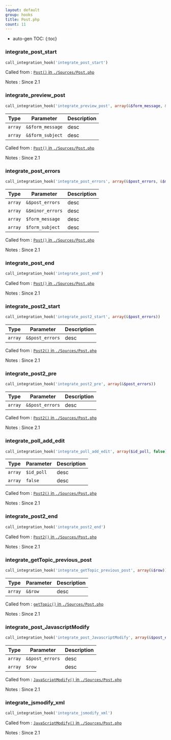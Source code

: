 ```yaml
---
layout: default
group: hooks
title: Post.php
count: 11
---
```

* auto-gen TOC:
{:toc}
### integrate_post_start

```php
call_integration_hook('integrate_post_start')
```


Called from
: [`Post()` in `./Sources/Post.php`](../docs/post.html#post)

Notes
: Since 2.1

### integrate_preview_post

```php
call_integration_hook('integrate_preview_post', array(&$form_message, &$form_subject))
```

Type|Parameter|Description
---|---|---
`array`|`&$form_message`|desc
`array`|`&$form_subject`|desc

Called from
: [`Post()` in `./Sources/Post.php`](../docs/post.html#post)

Notes
: Since 2.1

### integrate_post_errors

```php
call_integration_hook('integrate_post_errors', array(&$post_errors, &$minor_errors, $form_message, $form_subject))
```

Type|Parameter|Description
---|---|---
`array`|`&$post_errors`|desc
`array`|`&$minor_errors`|desc
`array`|`$form_message`|desc
`array`|`$form_subject`|desc

Called from
: [`Post()` in `./Sources/Post.php`](../docs/post.html#post)

Notes
: Since 2.1

### integrate_post_end

```php
call_integration_hook('integrate_post_end')
```


Called from
: [`Post()` in `./Sources/Post.php`](../docs/post.html#post)

Notes
: Since 2.1

### integrate_post2_start

```php
call_integration_hook('integrate_post2_start', array(&$post_errors))
```

Type|Parameter|Description
---|---|---
`array`|`&$post_errors`|desc

Called from
: [`Post2()` in `./Sources/Post.php`](../docs/post.html#post2)

Notes
: Since 2.1

### integrate_post2_pre

```php
call_integration_hook('integrate_post2_pre', array(&$post_errors))
```

Type|Parameter|Description
---|---|---
`array`|`&$post_errors`|desc

Called from
: [`Post2()` in `./Sources/Post.php`](../docs/post.html#post2)

Notes
: Since 2.1

### integrate_poll_add_edit

```php
call_integration_hook('integrate_poll_add_edit', array($id_poll, false))
```

Type|Parameter|Description
---|---|---
`array`|`$id_poll`|desc
`array`|`false`|desc

Called from
: [`Post2()` in `./Sources/Post.php`](../docs/post.html#post2)

Notes
: Since 2.1

### integrate_post2_end

```php
call_integration_hook('integrate_post2_end')
```


Called from
: [`Post2()` in `./Sources/Post.php`](../docs/post.html#post2)

Notes
: Since 2.1

### integrate_getTopic_previous_post

```php
call_integration_hook('integrate_getTopic_previous_post', array(&$row))
```

Type|Parameter|Description
---|---|---
`array`|`&$row`|desc

Called from
: [`getTopic()` in `./Sources/Post.php`](../docs/post.html#gettopic)

Notes
: Since 2.1

### integrate_post_JavascriptModify

```php
call_integration_hook('integrate_post_JavascriptModify', array(&$post_errors, $row))
```

Type|Parameter|Description
---|---|---
`array`|`&$post_errors`|desc
`array`|`$row`|desc

Called from
: [`JavaScriptModify()` in `./Sources/Post.php`](../docs/post.html#javascriptmodify)

Notes
: Since 2.1

### integrate_jsmodify_xml

```php
call_integration_hook('integrate_jsmodify_xml')
```


Called from
: [`JavaScriptModify()` in `./Sources/Post.php`](../docs/post.html#javascriptmodify)

Notes
: Since 2.1

